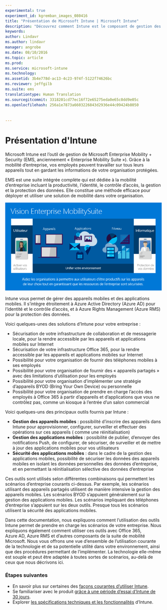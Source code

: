 ```yaml
---
experimental: true
experiment_id: kgremban_images_080416
title: "Présentation de Microsoft Intune | Microsoft Intune"
description: "Découvrez comment Intune est le composant de gestion des appareils mobiles de la solution Enterprise Mobility + Security."
keywords: 
author: Lindavr
ms.author: lindavr
manager: angrobe
ms.date: 08/10/2016
ms.topic: article
ms.prod: 
ms.service: microsoft-intune
ms.technology: 
ms.assetid: 3b4e778d-ac13-4c23-974f-5122f74626bc
ms.reviewer: jeffgilb
ms.suite: ems
translationtype: Human Translation
ms.sourcegitcommit: 3318201cd77ec16f72e65275eda0e65c0dd9e05c
ms.openlocfilehash: 256a1e7873a6603226843d2936e44c09424b8050


---
```


# Présentation d'Intune
Microsoft Intune est l’outil de gestion de Microsoft Enterprise Mobility + Security (EMS, anciennement « Enterprise Mobility Suite »). Grâce à la mobilité d’entreprise, vos employés peuvent travailler sur tous leurs appareils tout en gardant les informations de votre organisation protégées.  

EMS est une suite intégrée complète qui est dédiée à la mobilité d’entreprise incluant la productivité, l’identité, le contrôle d’accès, la gestion et la protection des données. Elle constitue une méthode efficace pour déployer et utiliser une solution de mobilité dans votre organisation.  

![Image de la vision de la mobilité d’entreprise](..\media\em-vision.png)

Intune vous permet de gérer des appareils mobiles et des applications mobiles. Il s’intègre étroitement à Azure Active Directory (Azure AD) pour l’identité et le contrôle d’accès, et à Azure Rights Management (Azure RMS) pour la protection des données.  

Voici quelques-unes des solutions d’Intune pour votre entreprise :

* Sécurisation de votre infrastructure de collaboration et de messagerie locale, pour la rendre accessible par les appareils et applications mobiles sur Internet
* Sécurisation de votre infrastructure Office 365, pour la rendre accessible par les appareils et applications mobiles sur Internet
* Possibilité pour votre organisation de fournir des téléphones mobiles à ses employés
* Possibilité pour votre organisation de fournir des « appareils partagés » avec des limitations d’utilisation pour les employés
* Possibilité pour votre organisation d’implémenter une stratégie d’appareils BYOD (Bring Your Own Device) ou personnelle
* Possibilité pour votre organisation de prendre en charge l’accès des employés à Office 365 à partir d’appareils et d’applications que vous ne contrôlez pas, comme un kiosque à l’entrée d’un salon commercial

Voici quelques-uns des principaux outils fournis par Intune :
* **Gestion des appareils mobiles** : possibilité d’inscrire des appareils dans Intune pour approvisionner, configurer, surveiller et effectuer des opérations sur ces appareils ( comme une réinitialisation)
* **Gestion des applications mobiles** : possibilité de publier, d’envoyer des notifications Push, de configurer, de sécuriser, de surveiller et de mettre à jour des applications mobiles pour vos utilisateurs
* **Sécurité des applications mobiles** : dans le cadre de la gestion des applications mobiles, possibilité de sécuriser les données des appareils mobiles en isolant les données personnelles des données d’entreprise, et en permettant la réinitialisation sélective des données d’entreprise

Ces outils sont utilisés selon différentes combinaisons qui permettent les scénarios d’entreprise courants ci-dessus. Par exemple, les scénarios utilisant des appareils partagés utilisent de manière intensive la gestion des appareils mobiles. Les scénarios BYOD s’appuient généralement sur la gestion des applications mobiles. Les scénarios impliquant des téléphones d’entreprise s’appuient sur les deux outils. Presque tous les scénarios utilisent la sécurité des applications mobiles.

Dans cette documentation, nous expliquons comment l’utilisation des outils Intune permet de prendre en charge les scénarios de votre entreprise.  Nous expliquons également comment utiliser ces outils avec Office 365, Azure AD, Azure RMS et d’autres composants de la suite de mobilité Microsoft. Nous vous offrons une vue d’ensemble de l’utilisation courante de la technologie et de sa potentielle utilité dans votre environnement, ainsi que des procédures permettant de l’implémenter. La technologie elle-même est souple et peut être adaptée à toutes sortes de scénarios, au-delà de ceux que nous décrivons ici.

### Étapes suivantes
* En savoir plus sur certaines des [façons courantes d’utiliser Intune](common-ways-to-use-intune.md).
* Se familiariser avec le produit [grâce à une période d’essai d’Intune de 30 jours](get-started-with-a-30-day-trial-of-microsoft-intune.md).
* Explorer [les spécifications techniques et les fonctionnalités](/intune/get-started/what-to-know-before-you-start-microsoft-intune) d’Intune.



<!--HONumber=Oct16_HO2-->


